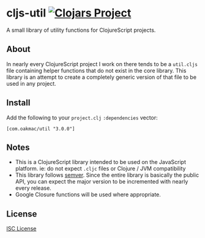 # cljs-util [![Clojars Project](https://img.shields.io/clojars/v/com.oakmac/util.svg)](https://clojars.org/com.oakmac/util)

A small library of utility functions for ClojureScript projects.

## About

In nearly every ClojureScript project I work on there tends to be a `util.cljs`
file containing helper functions that do not exist in the core library. This
library is an attempt to create a completely generic version of that file to be
used in any project.

## Install

Add the following to your `project.clj` `:dependencies` vector:

```
[com.oakmac/util "3.0.0"]
```

## Notes

* This is a ClojureScript library intended to be used on the JavaScript
  platform. ie: do not expect `.cljc` files or Clojure / JVM compatibility
* This library follows [semver]. Since the entire library is basically the
  public API, you can expect the major version to be incremented with nearly
  every release.
* Google Closure functions will be used where appropriate.

## License

[ISC License]

[semver]:http://semver.org/
[ISC License]:LICENSE.md
